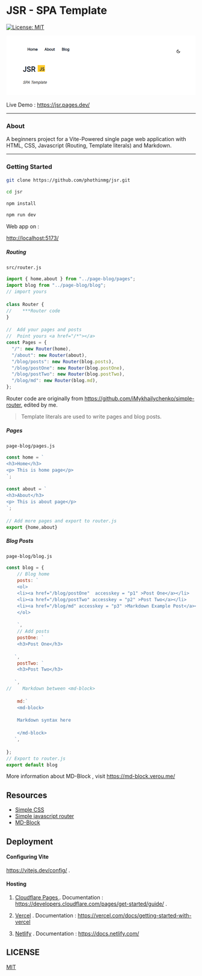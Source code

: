 # JSR  -   SPA Template

[![License: MIT](https://img.shields.io/badge/License-MIT-yellow.svg)](https://opensource.org/licenses/MIT)

![jsr](./public/jsr.png)

Live Demo : https://jsr.pages.dev/

---



### About
A beginners project for a Vite-Powered  single page web application with HTML, CSS, Javascript (Routing, Template literals) and Markdown.

---





### Getting Started

```bash
git clone https://github.com/phothinmg/jsr.git
```
```bash
cd jsr
```

```bash
npm install
```

```bash
npm run dev

```



Web app on :

[http://localhost:5173/](http://localhost:5173/)



##### Routing

`src/router.js`

```javascript
import { home,about } from "../page-blog/pages";
import blog from "../page-blog/blog";
// import yours 

class Router {
//    ***Router code 
}

//  Add your pages and posts 
//  Point yours <a href="/*"></a>
const Pages = {
  "/": new Router(home),
  "/about": new Router(about),
  "/blog/posts": new Router(blog.posts),
  "/blog/postOne": new Router(blog.postOne),
  "/blog/postTwo": new Router(blog.postTwo),
  "/blog/md": new Router(blog.md),
};
```


Router code are originally from https://github.com/iMykhailychenko/simple-router, edited by me.



> Template literals are used to write pages and blog posts.



##### Pages

`page-blog/pages.js`

```javascript
const home = `
<h3>Home</h3>
<p> This is home page</p>
`;

const about = `
<h3>About</h3>
<p> This is about page</p>
`;

// Add more pages and export to router.js
export {home,about}

```

##### Blog Posts

`page-blog/blog.js`


```javascript
const blog = {
    // Blog home
    posts: `
    <ol>
    <li><a href="/blog/postOne"  accesskey = "p1" >Post One</a></li>
    <li><a href="/blog/postTwo" accesskey = "p2" >Post Two</a></li>
    <li><a href="/blog/md" accesskey = "p3" >Markdown Example Post</a></li>
    </ol>
    
    `,
    // Add posts
    postOne: `
    <h3>Post One</h3>

   `,
    postTwo: `
    <h3>Post Two</h3>

   `,
//    Markdown between <md-block>
    
    md:`
    <md-block>

    Markdown syntax here 
    
    </md-block>
   `,

};
// Export to router.js
export default blog
```

More information about MD-Block  , visit https://md-block.verou.me/

## Resources

- [Simple CSS](https://simplecss.org/)
- [Simple javascript router](https://github.com/iMykhailychenko/simple-router)
- [MD-Block](https://md-block.verou.me/)

## Deployment

#### Configuring Vite


https://vitejs.dev/config/ .



#### Hosting 

1. [Cloudflare Pages ](https://pages.cloudflare.com/).  Documentation : https://developers.cloudflare.com/pages/get-started/guide/ .

2. [Vercel](https://vercel.com/) .   Documentation :  https://vercel.com/docs/getting-started-with-vercel

3. [Netlify](https://www.netlify.com/)  .   Documentation :   https://docs.netlify.com/



## LICENSE
[MIT](https://github.com/phothinmg/jsr/blob/main/LICENSE)


